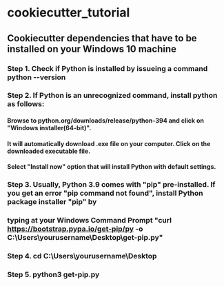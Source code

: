 # cookiecutter_tutorial

## Cookiecutter dependencies that have to be installed on your Windows 10 machine
### Step 1.  Check if Python is installed by issueing a command python --version 
### Step 2. If Python is an unrecognized command, install python as follows:
#### Browse to python.org/downloads/release/python-394 and click on "Windows installer(64-bit)". 
#### It will automatically download .exe file on your computer. Click on the downloaded executable file. 
#### Select "Install now" option that will install Python with default settings.
### Step 3. Usually, Python 3.9 comes with "pip" pre-installed. If you get an error "pip command not found", install Python package installer "pip" by 
### typing at your Windows Command Prompt "curl https://bootstrap.pypa.io/get-pip/py -o C:\Users\yourusername\Desktop\get-pip.py"
### Step 4. cd C:\Users\yourusername\Desktop 
### Step 5. python3 get-pip.py 
